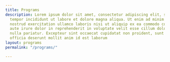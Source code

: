 ```yaml
---
title: Programs
description: Lorem ipsum dolor sit amet, consectetur adipiscing elit, sed do eiusmod
  tempor incididunt ut labore et dolore magna aliqua. Ut enim ad minim veniam, quis
  nostrud exercitation ullamco laboris nisi ut aliquip ex ea commodo consequat. Duis
  aute irure dolor in reprehenderit in voluptate velit esse cillum dolore eu fugiat
  nulla pariatur. Excepteur sint occaecat cupidatat non proident, sunt in culpa qui
  officia deserunt mollit anim id est laborum
layout: programs
permalink: "/programs/"

---
```

